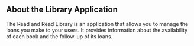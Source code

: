 ## About the Library Application

The Read and Read Library is an application that allows you to manage the loans you make to your users. It provides information about the availability of each book and the follow-up of its loans.


